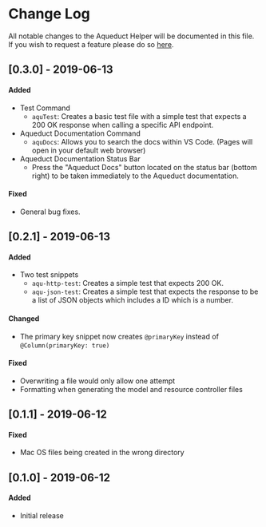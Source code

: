 # Change Log
All notable changes to the Aqueduct Helper will be documented in this file. If you wish to request a feature please do so [here](https://github.com/AzMoza/aqueduct-snippets/issues/new).

## [0.3.0] - 2019-06-13
#### Added
- Test Command 
    - `aquTest`: Creates a basic test file with a simple test that expects a 200 OK response when calling a specific API endpoint.
- Aqueduct Documentation Command 
    - `aquDocs`: Allows you to search the docs within VS Code. (Pages will open in your default web browser)
- Aqueduct Documentation Status Bar
    - Press the "Aqueduct Docs" button located on the status bar (bottom right) to be taken immediately to the Aqueduct documentation.
#### Fixed
- General bug fixes.

## [0.2.1] - 2019-06-13
#### Added
- Two test snippets
    - `aqu-http-test`: Creates a simple test that expects 200 OK.
    - `aqu-json-test`: Creates a simple test that expects the response to be a list of JSON objects which includes a ID which is a number.
#### Changed
- The primary key snippet now creates `@primaryKey` instead of `@Column(primaryKey: true)`
#### Fixed
- Overwriting a file would only allow one attempt
- Formatting when generating the model and resource controller files

## [0.1.1] - 2019-06-12
#### Fixed
- Mac OS files being created in the wrong directory

## [0.1.0] - 2019-06-12
#### Added
- Initial release
